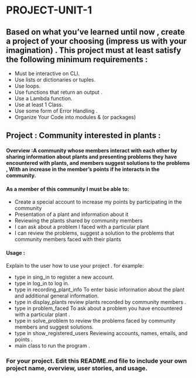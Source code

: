 # PROJECT-UNIT-1


## Based on what you’ve learned until now , create a project of your choosing (impress us with your imagination) . This project must at least satisfy the following minimum requirements :

- Must be interactive on CLI.
- Use lists or dictionaries or tuples. 
- Use loops.
- Use functions that return an output . 
- Use a Lambda function.
- Use at least 1 Class.
- Use some form of Error Handling .
- Organize Your Code into modules & (or packages)

## Project :  Community interested in plants :

#### Overview :A community whose members interact with each other by sharing information about plants and presenting problems they have encountered with plants, and members suggest solutions to the problems , With an increase in the member’s points if he interacts in the community.

#### As a member of this community I must be able to:
- Create a special account to increase my points by participating in the community
- Presentation of a plant and information about it
- Reviewing the plants shared by community members
- I can ask about a problem I faced with a particular plant
- I can review the problems, suggest a solution to the problems that community members faced with their plants



#### Usage :
 Explain to the user how to use your project . 
 for example:
 - type in sing_in to register a new account.
 - type in log_in to log in.
 - type in recording_plant_info To enter basic information about the plant and additional general information.
 - type in display_plants review plants recorded by community members . 
 - type in problem_faced To ask about a problem you have encountered with a particular plant .
 - type in solve_problem to review the problems faced by community members and suggest solutions.
 - type in show_registered_users Reviewing accounts, names, emails, and points .
 - main class to run the program .


### For your project. Edit this README.md file to include your own project name,  overview, user stories, and usage. 
